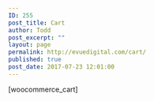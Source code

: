 ```yaml
---
ID: 255
post_title: Cart
author: Todd
post_excerpt: ""
layout: page
permalink: http://evuedigital.com/cart/
published: true
post_date: 2017-07-23 12:01:00
---
```

[woocommerce_cart]
